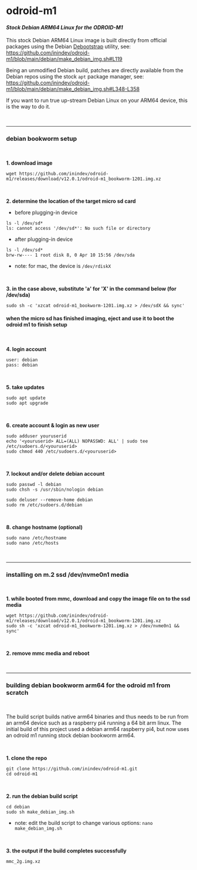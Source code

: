 # odroid-m1
#### *Stock Debian ARM64 Linux for the ODROID-M1*

This stock Debian ARM64 Linux image is built directly from official packages using the Debian [Debootstrap](https://wiki.debian.org/Debootstrap) utility, see: https://github.com/inindev/odroid-m1/blob/main/debian/make_debian_img.sh#L119

Being an unmodified Debian build, patches are directly available from the Debian repos using the stock ```apt``` package manager, see: https://github.com/inindev/odroid-m1/blob/main/debian/make_debian_img.sh#L348-L358

If you want to run true up-stream Debian Linux on your ARM64 device, this is the way to do it.

<br/>

---
### debian bookworm setup

<br/>

**1. download image**
```
wget https://github.com/inindev/odroid-m1/releases/download/v12.0.1/odroid-m1_bookworm-1201.img.xz
```

<br/>

**2. determine the location of the target micro sd card**

 * before plugging-in device
```
ls -l /dev/sd*
ls: cannot access '/dev/sd*': No such file or directory
```

 * after plugging-in device
```
ls -l /dev/sd*
brw-rw---- 1 root disk 8, 0 Apr 10 15:56 /dev/sda
```
* note: for mac, the device is ```/dev/rdiskX```

<br/>

**3. in the case above, substitute 'a' for 'X' in the command below (for /dev/sda)**
```
sudo sh -c 'xzcat odroid-m1_bookworm-1201.img.xz > /dev/sdX && sync'
```

#### when the micro sd has finished imaging, eject and use it to boot the odroid m1 to finish setup

<br/>

**4. login account**
```
user: debian
pass: debian
```

<br/>

**5. take updates**
```
sudo apt update
sudo apt upgrade
```

<br/>

**6. create account & login as new user**
```
sudo adduser youruserid
echo '<youruserid> ALL=(ALL) NOPASSWD: ALL' | sudo tee /etc/sudoers.d/<youruserid>
sudo chmod 440 /etc/sudoers.d/<youruserid>
```

<br/>

**7. lockout and/or delete debian account**
```
sudo passwd -l debian
sudo chsh -s /usr/sbin/nologin debian
```

```
sudo deluser --remove-home debian
sudo rm /etc/sudoers.d/debian
```

<br/>

**8. change hostname (optional)**
```
sudo nano /etc/hostname
sudo nano /etc/hosts
```

<br/>

---
### installing on m.2 ssd /dev/nvme0n1 media

<br/>

**1. while booted from mmc, download and copy the image file on to the ssd media**
```
wget https://github.com/inindev/odroid-m1/releases/download/v12.0.1/odroid-m1_bookworm-1201.img.xz
sudo sh -c 'xzcat odroid-m1_bookworm-1201.img.xz > /dev/nvme0n1 && sync'
```

<br/>

**2. remove mmc media and reboot**

<br/>

---
### building debian bookworm arm64 for the odroid m1 from scratch

<br/>

The build script builds native arm64 binaries and thus needs to be run from an arm64 device such as a raspberry pi4 running 
a 64 bit arm linux. The initial build of this project used a debian arm64 raspberry pi4, but now uses an odroid m1 running 
stock debian bookworm arm64.

<br/>

**1. clone the repo**
```
git clone https://github.com/inindev/odroid-m1.git
cd odroid-m1
```

<br/>

**2. run the debian build script**
```
cd debian
sudo sh make_debian_img.sh
```
* note: edit the build script to change various options: ```nano make_debian_img.sh```

<br/>

**3. the output if the build completes successfully**
```
mmc_2g.img.xz
```

<br/>
